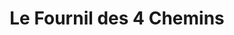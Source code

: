 ---
title: "Le Fournil des 4 Chemins"
url: /mareil-marly/le-fournil-des-4-chemins/
shop: Bäckerei
---
